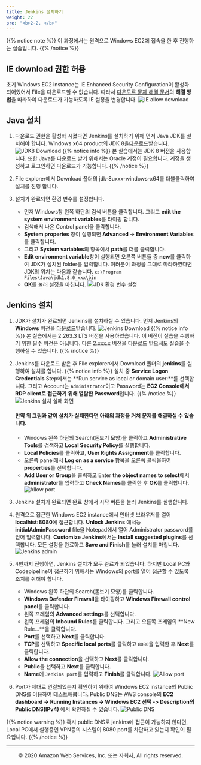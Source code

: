 ```yaml
---
title: Jenkins 설치하기
weight: 22
pre: "<b>2-2. </b>"
---
```


{{% notice note %}}
이 과정에서는 원격으로 Windows EC2에 접속을 한 후 진행하는 실습입니다.
{{% /notice %}}

## IE download 권한 허용
초기 Windows EC2 instance는 IE Enhanced Security Configuration이 활성화 되어있어서 File을 다운로드할 수 없습니다.
따라서 [다운도르 문제 해결 문서](https://aws.amazon.com/ko/premiumsupport/knowledge-center/ec2-windows-file-download-ie/?nc1=h_ls)의 **해결 방법**을 따라하여 다운로드가 가능하도록 IE 설정을 변경합니다.
![IE allow download](/images/ec2/allowdownload.png)



## Java 설치
1. 다운로드 권한을 활성화 시켰다면 Jenkins를 설치하기 위해 먼저 Java JDK를 설치해야 합니다. Windows x64 product의 JDK 8을[다운로드](https://www.oracle.com/kr/java/technologies/javase/javase-jdk8-downloads.html)받습니다.
![JDK8 Download](/images/ec2/jdk8download.png)
{{% notice info %}}
본 실습에서는 JDK 8 버전을 사용합니다.
또한 Java를 다운로드 받기 위해서는 Oracle 계정이 필요합니다. 계정을 생성하고 로그인하면 다운로드가 가능합니다.
{{% /notice %}}

3. File explorer에서 Download 폴더의 jdk-8uxxx-windows-x64를 더블클릭하여 설치를 진행 합니다.

3. 설치가 완료되면 환경 변수를 설정합니다. 
   + 먼저 Windows창 왼쪽 하단의 검색 버튼을 클릭합니다. 그리고 **edit the system environment variables**를 타이핑 합니다. 
   + 검색해서 나온 Control panel을 클릭합니다. 
   + **System properies** 창이 실행되면 **Advanced -> Environment Variables**를 클릭합니다. 
   + 그리고 **System variables**의 항목에서 **path**를 더블 클릭합니다. 
   + **Edit environment variable**창이 실행되면 오른쪽 버튼들 중 **new**를 클릭하여 JDK가 설치된 folder를 입력합니다. 여러분이 과정을 그대로 따라하였다면 JDK의 위치는 다음과 같습니다. `c:\Program Files\Java\jdk1.8.0_xxx\bin` 
   + **OK**를 눌러 설정을 마칩니다.
![JDK 환경 변수 설정](/images/ec2/jdkpath.png)



## Jenkins 설치
1. JDK가 설치가 완료되면 Jenkins를 설치하실 수 있습니다. 먼저 Jenkins의 **Windows** 버전을 [다운로드](https://www.jenkins.io/download/)받습니다.
![Jenkins Download](/images/ec2/jenkinsdownload.png)
{{% notice info %}}
본 실습에서는 2.263.3 LTS 버전을 사용하였습니다. 이 버전이 실습을 수행하기 위한 필수 버전은 아닙니다. 다른 2.xxx.x 버전을 다운로드 받으셔도 실습을 수행하실 수 있습니다.
{{% /notice %}}

2. Jenkins를 다운로드 받은 후 File explorer에서 Download 폴더의 **jenkins**를 실행하여 설치를 합니다.
{{% notice info %}}
설치 중 **Service Logon Credentials** Step에서는 **Run service as local or domain user:**를 선택합니다. 그리고 Account는 `Administrator`이고 Password는 **EC2 Console에서 RDP client로 접근하기 위해 열람한 Password**입니다.
{{% /notice %}}
![Jenkins 설치 실패 화면](/images/ec2/jenkinsprivilege.png)
   #### 만약 위 그림과 같이 설치가 실패한다면 아래의 과정을 거쳐 문제를 해결하실 수 있습니다.
   + Windows 왼쪽 하단의 Search(돋보기 모양)을 클릭하고 **Administrative Tools**를 검색하고 **Local Security Policy**를 실행합니다.
   + **Local Policies**를 클릭하고, **User Rights Assignment**를 클릭합니다.
   + 오른쪽 panel에서 **Log on as a service** 항목을 오른쪽 클릭을하여 **properties**를 선택합니다.
   + **Add User or Group**을 클릭하고 Enter **the object names to select**에서 **administrator**를 입력하고 **Check Names**를 클릭한 후 **OK**를 클릭합니다.
   ![Allow port](/images/ec2/allowprivilege.png)

3. Jenkins 설치가 완료되면 완료 창에서 시작 버튼을 눌러 Jenkins를 실행합니다.

4. 원격으로 접근한 Windows EC2 instance에서 인터넷 브라우저를 열어 **localhist:8080**에 접근합니다. **Unlock Jenkins** 에서능 **initialAdminPassword** file을 Notepad에서 열어 Administrator password를 얻어 입력합니다. **Customize Jenkins**에서는 **Install suggested plugins**를 선택합니다. 모든 설정을 완료하고 **Save and Finish**를 눌러 설치를 마칩니다.
![Jenkins admin](/images/ec2/jenkinsadmin.png)

5. 4번까지 진행하면, Jenkins 설치가 모두 완료가 되었습니다. 하지만 Local PC와 Codepipeline이 접근하기 위해서는 Windows의 port를 열어 접근할 수 있도록 조치를 취해야 합니다. 
   - Windows 왼쪽 하단의 Search(돋보기 모양)를 클릭합니다. 
   - **Windows Defender Firewall**을 타이핑하고 **Windows Firewall control panel**를 클릭합니다.
   - 왼쪽 프레임의 **Advanced settings**를 선택합니다.
   - 왼쪽 프레임의 **Inbound Rules**를 클릭합니다. 그리고 오른쪽 프레임의 **New Rule...**을 클릭합니다.
   - **Port**를 선택하고 **Next**를 클릭합니다.
   - **TCP**를 선택하고 **Specific local ports**를 클릭하고 `8080`을 입력한 후 **Next**를 클릭합니다.
   - **Allow the connection**을 선택하고 **Next**를 클릭합니다.
   - **Public**을 선택하고 **Next**를 클릭합니다.
   - **Name**에 `Jenkins port`를 입력하고 **Finish**를 클릭합니다.
![Allow port](/images/ec2/allowport.png)

6. Port가 제대로 연결되었는지 확인하기 위하여 Windows EC2 instance의 Public DNS를 이용하여 테스트해봅니다.
Public DNS는 AWS console의 **EC2 dashboard -> Running Instances -> Windows EC2 선택 -> Description의 Public DNS(IPv4)** 에서 확인하실 수 있습니다.
![Public DNS](/images/ec2/publicdns.png)

{{% notice warning %}}
혹시 public DNS로 jenkins에 접근이 가능하지 않다면, Local PC에서 실행중인 VPN등의 시스템이 8080 port를 차단하고 있는지 확인이 필요합니다.
{{% /notice %}}




---
<p align="center">
© 2020 Amazon Web Services, Inc. 또는 자회사, All rights reserved.
</p>
